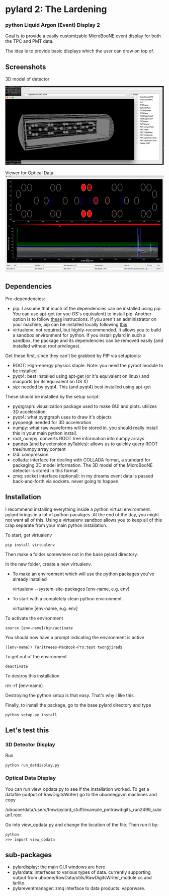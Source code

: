 # pylard 2: The Lardening

### python Liquid Argon (Event) Display 2

Goal is to provide a easily customizable MicroBooNE event display for both the TPC and PMT data.

The idea is to provide basic displays which the user can draw on top of.

## Screenshots

3D model of detector

![Detector Display Image](https://github.com/twongjirad/pylard/blob/develop/pylard/misc/detectormodel.png)

Viewer for Optical Data
![Optical Data Image](https://github.com/twongjirad/pylard/blob/develop/pylard/misc/example_michel1.png)


## Dependencies

Pre-dependencies:
* pip: I assume that much of the dependencies can be installed using pip.  You can use apt-get (or you OS's equivalent) to install pip. Another option is to follow [these](https://pip.pypa.io/en/stable/installing/) instructions. If you aren't an administrator on your machine, pip can be installed locally following [this](https://forcecarrier.wordpress.com/2013/07/26/installing-pip-virutalenv-in-sudo-free-way/)
* virtualenv: not required, but highly-recommended. It allows you to build a sandbox environment for python. If you install pylard in such a sandbox, the package and its dependencies can be removed easily (and installed without root privileges).

Get these first, since they can't be grabbed by PIP via setuptools:
* ROOT: High-energy physics staple. Note: you need the pyroot module to be installed
* pyqt4: best installed using apt-get (or it's equivalent on linux) and macports (or its equivalent on OS X)
* sip: needed by pyqt4. This (and pyqt4) best installed using apt-get

These should be installed by the setup script:
* pyqtgraph: visualization package used to make GUI and plots. utilizes 3D acceleration.
* pyqt4: what pyqtgraph uses to draw it's objects
* pyopengl: needed for 3D acceleration
* numpy: what raw waveforms will be stored in. you should really install this in your main python install.
* root_numpy: converts ROOT tree information into numpy arrays
* pandas (and by extension pyTables): allows us to quickly query ROOT tree/numpy array content
* lz4: compression
* collada: interface for dealing with COLLADA format, a standard for packaging 3D model information. The 3D model of the MicroBooNE detector is stored in this format
* zmq: socket interface (optional): in my dreams event data is passed back-and-forth via sockets. never going to happen.

## Installation

I recommend installing everything inside a python virtual environment.  pylard brings in a lot of python pacakges. At the end of the day, you might not want all of this. Using a virtualenv sandbox allows you to keep all of this crap separate from your main python installation.

To start, get virtualenv
  
    pip install virtualenv

Then make a folder somewhere not in the base pylard directory.  

In the new folder, create a new virtualenv.
* To make an environment which will use the python packages you've already installed

    virtualenv --system-site-packages [env-name, e.g. env]

* To start with a completely clean python environment 

    virtualenv [env-name, e.g. env]


To activate the environment

    source [env-name]/bin/activate


You should now have a prompt indicating the environment is active

    ([env-name]) Taritreees-MacBook-Pro:test twongjirad$

To get out of the environment

    deactivate

To destroy this installation

   rm -rf [env-name]

Destroying the python setup is that easy. That's why I like this.

Finally, to install the package, go to the base pylard directory and type

    python setup.py install

## Let's test this

### 3D Detector Display

Run

    python run_detdisplay.py


### Optical Data Display
You can run view_opdata.py to see if the installation worked.  To get a datafile (output of RawDigitsWriter) go to the uboonegpvm machines and copy 

   /uboone/data/users/tmw/pylard_stuff/example_pmtrawdigits_run2499_subrun1.root

Go into view_opdata.py and change the location of the file. Then run it by:

    python
    >>> import view_opdata


## sub-packages
* pylardisplay: the main GUI windows are here
* pylardata: interfaces to various types of data. currently supporting output from uboone/RawData/utils/RawDigitsWriter_module.cc and larlite.
* pylareventmanager: zmq interface to data products. vaporware.



